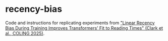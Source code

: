 # recency-bias
Code and instructions for replicating experiments from ["Linear Recency Bias During Training Improves Transformers’ Fit to Reading Times" (Clark et al., COLING 2025)](https://arxiv.org/abs/2409.11250).
